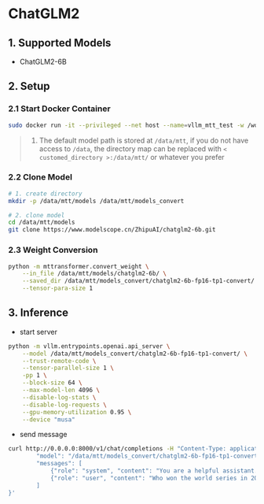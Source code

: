 # ChatGLM2 

## 1. Supported Models

- ChatGLM2-6B

## 2. Setup

### 2.1 Start Docker Container

```bash
sudo docker run -it --privileged --net host --name=vllm_mtt_test -w /workspace -v /data/mtt/:/data/mtt/ --env MTHREADS_VISIBLE_DEVICES=all --shm-size=80g registry.mthreads.com/mcctest/musa-pytorch-transformer-vllm:v0.1.4-kuae1.2 /bin/bash
```

> 1. The default model path is stored at `/data/mtt`, if you do not have access to `/data`, the directory map can be replaced with `< customed_directory >:/data/mtt/` or whatever you prefer

### 2.2 Clone Model

```bash
# 1. create directory
mkdir -p /data/mtt/models /data/mtt/models_convert

# 2. clone model
cd /data/mtt/models
git clone https://www.modelscope.cn/ZhipuAI/chatglm2-6b.git
```

### 2.3 Weight Conversion

```bash
python -m mttransformer.convert_weight \
	--in_file /data/mtt/models/chatglm2-6b/ \
	--saved_dir /data/mtt/models_convert/chatglm2-6b-fp16-tp1-convert/ \
	--tensor-para-size 1
```

## 3. Inference

- start server

```bash
python -m vllm.entrypoints.openai.api_server \
    --model /data/mtt/models_convert/chatglm2-6b-fp16-tp1-convert/ \
    --trust-remote-code \
    --tensor-parallel-size 1 \
    -pp 1 \
    --block-size 64 \
    --max-model-len 4096 \
    --disable-log-stats \
    --disable-log-requests \
    --gpu-memory-utilization 0.95 \
    --device "musa"
```

- send message

```bash
curl http://0.0.0.0:8000/v1/chat/completions -H "Content-Type: application/json" -d '{
        "model": "/data/mtt/models_convert/chatglm2-6b-fp16-tp1-convert/",
        "messages": [
            {"role": "system", "content": "You are a helpful assistant."},
            {"role": "user", "content": "Who won the world series in 2020?"}
        ]
}'
```
